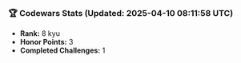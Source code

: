 ### 🏆 Codewars Stats (Updated: 2025-04-10 08:11:58 UTC)

- **Rank:** 8 kyu
- **Honor Points:** 3
- **Completed Challenges:** 1
